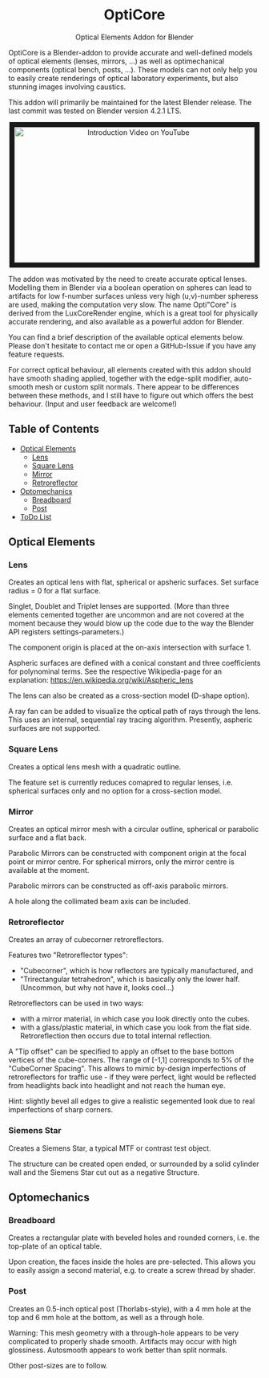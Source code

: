 


<p align="center">
<h1 align="center">OptiCore</h1>
</p>
<p align="center">
Optical Elements Addon for Blender
<br />

OptiCore is a Blender-addon to provide accurate and well-defined models of optical elements (lenses, mirrors, ...) as well as optimechanical components (optical bench, posts, ...). These models can not only help you to easily create renderings of optical laboratory experiments, but also stunning images involving caustics.

This addon will primarily be maintained for the latest Blender release. The last commit was tested on Blender version 4.2.1 LTS.

</p>

<p align="center">
<a href="http://www.youtube.com/watch?feature=player_embedded&v=D8rQBVI4lIg
" target="_blank"><img src="http://img.youtube.com/vi/D8rQBVI4lIg/0.jpg" 
alt="Introduction Video on YouTube" width="480" height="270" border="10" /></a>


</p>


The addon was motivated by the need to create accurate optical lenses. Modelling them in Blender via a boolean operation on spheres can lead to artifacts for low f-number surfaces unless very high (u,v)-number spheress are used, making the computation very slow.
The name Opti"Core" is derived from the LuxCoreRender engine, which is a great tool for physically accurate rendering, and also available as a powerful addon for Blender.

You can find a brief description of the available optical elements below. Please don't hesitate to contact me or open a GitHub-Issue if you have any feature requests.

For correct optical behaviour, all elements created with this addon should have smooth shading applied, together with the edge-split modifier, auto-smooth mesh or custom split normals. There appear to be differences between these methods, and I still have to figure out which offers the best behaviour. (Input and user feedback are welcome!)

## Table of Contents
* [Optical Elements](#optical-elements)
  * [Lens](#lens)
  * [Square Lens](#square-lens)
  * [Mirror](#mirror)
  * [Retroreflector](#retroreflector)
* [Optomechanics](#optomechanics)
  * [Breadboard](#breadboard)
  * [Post](#post)
* [ToDo List](#todo-list)

## Optical Elements

### Lens

Creates an optical lens with flat, spherical or apsheric surfaces. Set surface radius = 0 for a flat surface.

Singlet, Doublet and Triplet lenses are supported. (More than three elements cemented together are uncommon and are not covered at the moment because they would blow up the code due to the way the Blender API registers settings-parameters.)

The component origin is placed at the on-axis intersection with surface 1.

Aspheric surfaces are defined with a conical constant and three coefficients for polynominal terms. See the respective Wikipedia-page for an explanation: <https://en.wikipedia.org/wiki/Aspheric_lens>

The lens can also be created as a cross-section model (D-shape option).

A ray fan can be added to visualize the optical path of rays through the lens. This uses an internal, sequential ray tracing algorithm. Presently, aspheric surfaces are not supported.

### Square Lens

Creates a optical lens mesh with a quadratic outline.

The feature set is currently reduces comapred to regular lenses, i.e. spherical surfaces only and no option for a cross-section model.

### Mirror

Creates an optical mirror mesh with a circular outline, spherical or parabolic surface and a flat back.

Parabolic Mirrors can be constructed with component origin at the focal point or mirror centre. For spherical mirrors, only the mirror centre is available at the moment.

Parabolic mirrors can be constructed as off-axis parabolic mirrors.

A hole along the collimated beam axis can be included.

### Retroreflector

Creates an array of cubecorner retroreflectors.

Features two "Retroreflector types":
- "Cubecorner", which is how reflectors are typically manufactured, and
- "Trirectangular tetrahedron", which is basically only the lower half. (Uncommon, but why not have it, looks cool...)

Retroreflectors can be used in two ways:
- with a mirror material, in which case you look directly onto the cubes.
- with a glass/plastic material, in which case you look from the flat side. Retroreflection then occurs due to total internal reflection.

A "Tip offset" can be specified to apply an offset to the base bottom vertices of the cube-corners. The range of [-1,1] corresponds to 5% of the "CubeCorner Spacing". This allows to mimic by-design imperfections of retroreflectors for traffic use - if they were perfect, light would be reflected from headlights back into headlight and not reach the human eye.

Hint: slightly bevel all edges to give a realistic segemented look due to real imperfections of sharp corners.

### Siemens Star

Creates a Siemens Star, a typical MTF or contrast test object.

The structure can be created open ended, or surrounded by a solid cylinder wall and the Siemens Star cut out as a negative Structure.

## Optomechanics

### Breadboard

Creates a rectangular plate with beveled holes and rounded corners, i.e. the top-plate of an optical table.

Upon creation, the faces inside the holes are pre-selected. This allows you to easily assign a second material, e.g. to create a screw thread by shader.

### Post

Creates an 0.5-inch optical post (Thorlabs-style), with a 4 mm hole at the top and 6 mm hole at the bottom, as well as a through hole.

Warning: This mesh geometry with a through-hole appears to be very complicated to properly shade smooth. Artifacts may occur with high glossiness. Autosmooth appears to work better than split normals.

Other post-sizes are to follow.